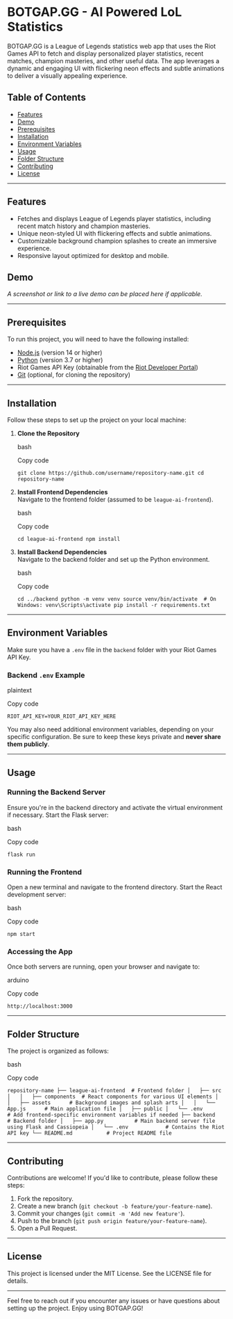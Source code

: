 BOTGAP.GG - AI Powered LoL Statistics
=====================================

BOTGAP.GG is a League of Legends statistics web app that uses the Riot Games API to fetch and display personalized player statistics, recent matches, champion masteries, and other useful data. The app leverages a dynamic and engaging UI with flickering neon effects and subtle animations to deliver a visually appealing experience.

Table of Contents
-----------------

-   [Features](#features)
-   [Demo](#demo)
-   [Prerequisites](#prerequisites)
-   [Installation](#installation)
-   [Environment Variables](#environment-variables)
-   [Usage](#usage)
-   [Folder Structure](#folder-structure)
-   [Contributing](#contributing)
-   [License](#license)

* * * * *

Features
--------

-   Fetches and displays League of Legends player statistics, including recent match history and champion masteries.
-   Unique neon-styled UI with flickering effects and subtle animations.
-   Customizable background champion splashes to create an immersive experience.
-   Responsive layout optimized for desktop and mobile.

Demo
----

*A screenshot or link to a live demo can be placed here if applicable.*

* * * * *

Prerequisites
-------------

To run this project, you will need to have the following installed:

-   [Node.js](https://nodejs.org/) (version 14 or higher)
-   [Python](https://www.python.org/) (version 3.7 or higher)
-   Riot Games API Key (obtainable from the [Riot Developer Portal](https://developer.riotgames.com/))
-   [Git](https://git-scm.com/) (optional, for cloning the repository)

* * * * *

Installation
------------

Follow these steps to set up the project on your local machine:

1.  **Clone the Repository**

    bash

    Copy code

    `git clone https://github.com/username/repository-name.git
    cd repository-name`

2.  **Install Frontend Dependencies**\
    Navigate to the frontend folder (assumed to be `league-ai-frontend`).

    bash

    Copy code

    `cd league-ai-frontend
    npm install`

3.  **Install Backend Dependencies**\
    Navigate to the backend folder and set up the Python environment.

    bash

    Copy code

    `cd ../backend
    python -m venv venv
    source venv/bin/activate  # On Windows: venv\Scripts\activate
    pip install -r requirements.txt`

* * * * *

Environment Variables
---------------------

Make sure you have a `.env` file in the `backend` folder with your Riot Games API Key.

### Backend `.env` Example

plaintext

Copy code

`RIOT_API_KEY=YOUR_RIOT_API_KEY_HERE`

You may also need additional environment variables, depending on your specific configuration. Be sure to keep these keys private and **never share them publicly**.

* * * * *

Usage
-----

### Running the Backend Server

Ensure you're in the backend directory and activate the virtual environment if necessary. Start the Flask server:

bash

Copy code

`flask run`

### Running the Frontend

Open a new terminal and navigate to the frontend directory. Start the React development server:

bash

Copy code

`npm start`

### Accessing the App

Once both servers are running, open your browser and navigate to:

arduino

Copy code

`http://localhost:3000`

* * * * *

Folder Structure
----------------

The project is organized as follows:

bash

Copy code

`repository-name
├── league-ai-frontend  # Frontend folder
│   ├── src
│   │   ├── components  # React components for various UI elements
│   │   ├── assets      # Background images and splash arts
│   │   └── App.js      # Main application file
│   ├── public
│   └── .env            # Add frontend-specific environment variables if needed
├── backend             # Backend folder
│   ├── app.py          # Main backend server file using Flask and Cassiopeia
│   └── .env            # Contains the Riot API key
└── README.md           # Project README file`

* * * * *

Contributing
------------

Contributions are welcome! If you'd like to contribute, please follow these steps:

1.  Fork the repository.
2.  Create a new branch (`git checkout -b feature/your-feature-name`).
3.  Commit your changes (`git commit -m 'Add new feature'`).
4.  Push to the branch (`git push origin feature/your-feature-name`).
5.  Open a Pull Request.

* * * * *

License
-------

This project is licensed under the MIT License. See the LICENSE file for details.

* * * * *

Feel free to reach out if you encounter any issues or have questions about setting up the project. Enjoy using BOTGAP.GG!